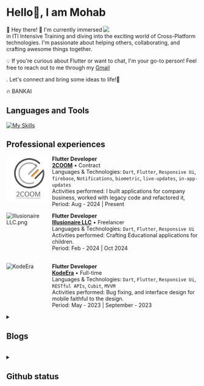 # Hello👋, I am Mohab 

 <img align="right" width="250" src="assets/Valorant stickers/Fascinating.png"/>

####

👋 Hey there! 🚀 I'm currently immersed in ITI Intensive Training and diving into the exciting world of Cross-Platform technologies. I'm passionate about helping others, collaborating, and crafting awesome things together.

💡 If you're curious about Flutter or want to chat, I'm your go-to person! Feel free to reach out to me through my [Gmail](https://mail.google.com/mail/u/0/?tab=rm&ogbl#inbox?compose=CllgCJNwfvtDDNzfJTHHbzBCFLHrLhhdFmTkqJvVGlZDqGfnjGtrTKHPnHCflSXGfXJwwwQxwCL)

. Let's connect and bring some ideas to life!🌟

🔥 BANKAI



## Languages and Tools
[![My Skills](https://skillicons.dev/icons?i=js,html,css,sass,kotlin,dart,react,bootstrap,cpp,flutter,unity,discord,github,git,githubactions,idea,java,nextjs,firebase,nodejs,npm,postman,powershell,redux,rider,cs,stackoverflow,tailwind,ts,express,notion,windows,xd,webstorm,vscode,vue,vercel,figma,androidstudio,sqlite)](https://skillicons.dev)

## Professional experiences

[<img align="left" height="120px" width="120px" alt="2coom.jpeg" src="assets/Professional experiences/2coom.jpeg"/>]()

**Flutter Developer** \
[**2COOM**](https://2coom.com/) • Contract \
Languages & Technologies: `Dart`, `Flutter`, `Responsive Ui`, `firebase`, `Notifications`, `biometric`, `live-updates`, `in-app-updates`  \
Activities performed: I built applications for company business, worked with legacy code and refactored it, \
Period: Aug - 2024 | Present
<br/>

[<img align="left" height="120px" width="120px" alt="Illusionaire LLC.png" src="assets/Professional experiences/Illusionaire LLC.png"/>]()

**Flutter Developer** \
[**Illusionaire LLC**](https://www.illusionaire.tech/) • Freelancer \
Languages & Technologies: `Dart`, `Flutter`, `Responsive Ui` \
Activities performed: Crafting Educational applications for children. \
Period: Feb - 2024 | Oct 2024
<br/>
<br/>



[<img align="left" height="120px" width="120px" alt="KodeEra" src="assets/Professional experiences/KodeEra.png"/>]()

**Flutter Developer** \
[**KodeEra**]() • Full-time \
Languages & Technologies: `Dart`, `Flutter`, `Responsive Ui`, `RESTful APIs`, `Cubit`, `MVVM` \
Activities performed: Bug fixing, and interface design for mobile faithful to the design. \
Period: May - 2023 | September - 2023


<details>
<summary><h2> Blogs </h2></summary>

[<img align="left" height="120px" width="120px" alt="KodeEra" src="assets/blogs/notification 1.png"/>]()

**[Mastering Flutter Notifications part.1](https://medium.com/@mohab.khalid.mahmoud/mastering-flutter-notifications-part-1-7ee4ee1e43c3)** \
Delve into Flutter notifications with a 6-minute read, offering a user-friendly guide and practical examples to enhance your app alerts. The post covers the installation process using the flutter_local_notifications package, ensuring a quick path to mastering Flutter notifications. 🚀✉️
<br/>
</details>

<br>

<details> <summary><h2>  Github status </h2></summary>

<img align="center" width="500" height="250" src="https://github-readme-streak-stats.herokuapp.com/?user=moha-b&theme=dark&date_format=j%20M%5B%20Y%5D&currStreakLabel=6FDA44&fire=6FDA44&ring=6FDA44" alt="GitHub Streak Stats" />

<img align="center" width="500" height="200" src="https://github-readme-stats.vercel.app/api?username=moha-b&title_color=6FDA44&text_color=FFFFFF&show_icons=true&icon_color=6FDA44&include_all_commits=true&count_private=true&theme=dark" alt="GitHub Stats"/>

</details>
